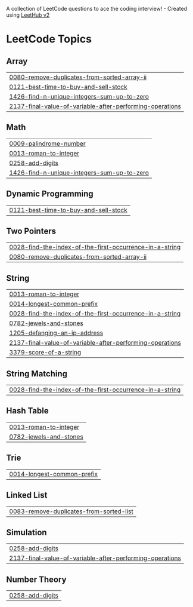 A collection of LeetCode questions to ace the coding interview! - Created using [LeetHub v2](https://github.com/arunbhardwaj/LeetHub-2.0)
<!---LeetCode Topics Start-->
# LeetCode Topics
## Array
|  |
| ------- |
| [0080-remove-duplicates-from-sorted-array-ii](https://github.com/Anatoly4444/Leetcode/tree/master/0080-remove-duplicates-from-sorted-array-ii) |
| [0121-best-time-to-buy-and-sell-stock](https://github.com/Anatoly4444/Leetcode/tree/master/0121-best-time-to-buy-and-sell-stock) |
| [1426-find-n-unique-integers-sum-up-to-zero](https://github.com/Anatoly4444/Leetcode/tree/master/1426-find-n-unique-integers-sum-up-to-zero) |
| [2137-final-value-of-variable-after-performing-operations](https://github.com/Anatoly4444/Leetcode/tree/master/2137-final-value-of-variable-after-performing-operations) |
## Math
|  |
| ------- |
| [0009-palindrome-number](https://github.com/Anatoly4444/Leetcode/tree/master/0009-palindrome-number) |
| [0013-roman-to-integer](https://github.com/Anatoly4444/Leetcode/tree/master/0013-roman-to-integer) |
| [0258-add-digits](https://github.com/Anatoly4444/Leetcode/tree/master/0258-add-digits) |
| [1426-find-n-unique-integers-sum-up-to-zero](https://github.com/Anatoly4444/Leetcode/tree/master/1426-find-n-unique-integers-sum-up-to-zero) |
## Dynamic Programming
|  |
| ------- |
| [0121-best-time-to-buy-and-sell-stock](https://github.com/Anatoly4444/Leetcode/tree/master/0121-best-time-to-buy-and-sell-stock) |
## Two Pointers
|  |
| ------- |
| [0028-find-the-index-of-the-first-occurrence-in-a-string](https://github.com/Anatoly4444/Leetcode/tree/master/0028-find-the-index-of-the-first-occurrence-in-a-string) |
| [0080-remove-duplicates-from-sorted-array-ii](https://github.com/Anatoly4444/Leetcode/tree/master/0080-remove-duplicates-from-sorted-array-ii) |
## String
|  |
| ------- |
| [0013-roman-to-integer](https://github.com/Anatoly4444/Leetcode/tree/master/0013-roman-to-integer) |
| [0014-longest-common-prefix](https://github.com/Anatoly4444/Leetcode/tree/master/0014-longest-common-prefix) |
| [0028-find-the-index-of-the-first-occurrence-in-a-string](https://github.com/Anatoly4444/Leetcode/tree/master/0028-find-the-index-of-the-first-occurrence-in-a-string) |
| [0782-jewels-and-stones](https://github.com/Anatoly4444/Leetcode/tree/master/0782-jewels-and-stones) |
| [1205-defanging-an-ip-address](https://github.com/Anatoly4444/Leetcode/tree/master/1205-defanging-an-ip-address) |
| [2137-final-value-of-variable-after-performing-operations](https://github.com/Anatoly4444/Leetcode/tree/master/2137-final-value-of-variable-after-performing-operations) |
| [3379-score-of-a-string](https://github.com/Anatoly4444/Leetcode/tree/master/3379-score-of-a-string) |
## String Matching
|  |
| ------- |
| [0028-find-the-index-of-the-first-occurrence-in-a-string](https://github.com/Anatoly4444/Leetcode/tree/master/0028-find-the-index-of-the-first-occurrence-in-a-string) |
## Hash Table
|  |
| ------- |
| [0013-roman-to-integer](https://github.com/Anatoly4444/Leetcode/tree/master/0013-roman-to-integer) |
| [0782-jewels-and-stones](https://github.com/Anatoly4444/Leetcode/tree/master/0782-jewels-and-stones) |
## Trie
|  |
| ------- |
| [0014-longest-common-prefix](https://github.com/Anatoly4444/Leetcode/tree/master/0014-longest-common-prefix) |
## Linked List
|  |
| ------- |
| [0083-remove-duplicates-from-sorted-list](https://github.com/Anatoly4444/Leetcode/tree/master/0083-remove-duplicates-from-sorted-list) |
## Simulation
|  |
| ------- |
| [0258-add-digits](https://github.com/Anatoly4444/Leetcode/tree/master/0258-add-digits) |
| [2137-final-value-of-variable-after-performing-operations](https://github.com/Anatoly4444/Leetcode/tree/master/2137-final-value-of-variable-after-performing-operations) |
## Number Theory
|  |
| ------- |
| [0258-add-digits](https://github.com/Anatoly4444/Leetcode/tree/master/0258-add-digits) |
<!---LeetCode Topics End-->